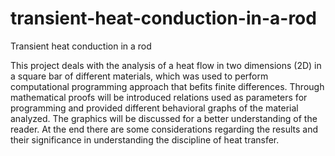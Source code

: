 # transient-heat-conduction-in-a-rod
Transient heat conduction in a rod

This project deals with the analysis of a heat flow in two dimensions (2D) in a square bar of different materials, which was used to perform computational programming approach that befits finite differences. Through mathematical proofs will be introduced relations used as parameters for programming and provided different behavioral graphs of the material analyzed. The graphics will be discussed for a better understanding of the reader. At the end there are some considerations regarding the results and their significance in understanding the discipline of heat transfer.
